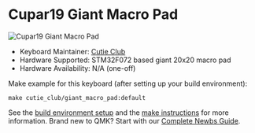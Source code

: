# Cupar19 Giant Macro Pad

![Cupar19 Giant Macro Pad](https://user-images.githubusercontent.com/15253132/118325863-0135e680-b4fc-11eb-99f2-754b155b0acd.png)

* Keyboard Maintainer: [Cutie Club](https://github.com/cutie-club/)
* Hardware Supported: STM32F072 based giant 20x20 macro pad
* Hardware Availability: N/A (one-off)

Make example for this keyboard (after setting up your build environment):

    make cutie_club/giant_macro_pad:default

See the [build environment setup](https://docs.qmk.fm/#/getting_started_build_tools) and the [make instructions](https://docs.qmk.fm/#/getting_started_make_guide) for more information. Brand new to QMK? Start with our [Complete Newbs Guide](https://docs.qmk.fm/#/newbs).
